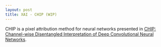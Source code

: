 ```yaml
---
layout: post
title: XAI - CHIP (WIP)
---
```


CHIP is a pixel attribution method for neural networks presented in [CHIP: Channel-wise Disentangled Interpretation of Deep Convolutional Neural Networks](https://arxiv.org/abs/1902.02497).
